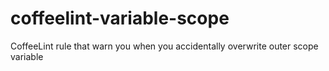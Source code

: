 coffeelint-variable-scope
=========================

CoffeeLint rule that warn you when you accidentally overwrite outer scope variable
